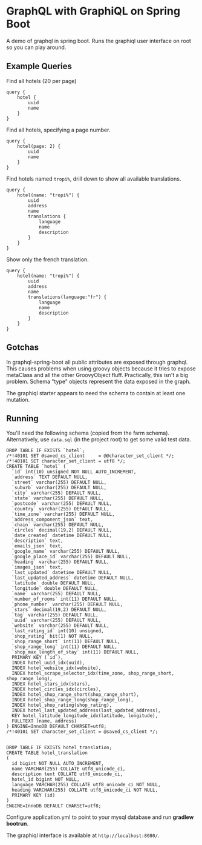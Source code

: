 GraphQL with GraphiQL on Spring Boot
====================================

A demo of graphql in spring boot. Runs the graphiql user interface on root so you can play around.

Example Queries
---------------

Find all hotels (20 per page)

```
query {
    hotel {
        uuid
	    name
	}
}
```

Find all hotels, specifying a page number.

```
query {
    hotel(page: 2) {
        uuid
	    name
	}
}
```

Find hotels named `tropi%`, drill down to show all available translations.

```
query {
    hotel(name: "tropi%") {
        uuid
        address
	    name
        translations {
            language
            name
            description
        }
	}
}
```

Show only the french translation.

```
query {
    hotel(name: "tropi%") {
        uuid
        address
	    name
        translations(language:"fr") {
            language
            name
            description
        }
	}
}
```

Gotchas
-------

In graphql-spring-boot all public attributes are exposed through graphql. This causes problems when using groovy objects because it tries to expose metaClass and all the other GroovyObject fluff.
Practically, this isn't a big problem. Schema "type" objects represent the data exposed in the graph.

The graphiql starter appears to need the schema to contain at least one mutation.

Running
-------

You'll need the following schema (copied from the farm schema). Alternatively, use `data.sql` (in the project root) to get some valid test data.

```
DROP TABLE IF EXISTS `hotel`;
/*!40101 SET @saved_cs_client     = @@character_set_client */;
/*!40101 SET character_set_client = utf8 */;
CREATE TABLE `hotel` (
  `id` int(10) unsigned NOT NULL AUTO_INCREMENT,
  `address` TEXT DEFAULT NULL,
  `street` varchar(255) DEFAULT NULL,
  `suburb` varchar(255) DEFAULT NULL,
  `city` varchar(255) DEFAULT NULL,
  `state` varchar(255) DEFAULT NULL,
  `postcode` varchar(255) DEFAULT NULL,
  `country` varchar(255) DEFAULT NULL,
  `time_zone` varchar(255) DEFAULT NULL,
  `address_component_json` text,
  `chain` varchar(255) DEFAULT NULL,
  `circles` decimal(19,2) DEFAULT NULL,
  `date_created` datetime DEFAULT NULL,
  `description` text,
  `emails_json` text,
  `google_name` varchar(255) DEFAULT NULL,
  `google_place_id` varchar(255) DEFAULT NULL,
  `heading` varchar(255) DEFAULT NULL,
  `images_json` text,
  `last_updated` datetime DEFAULT NULL,
  `last_updated_address` datetime DEFAULT NULL,
  `latitude` double DEFAULT NULL,
  `longitude` double DEFAULT NULL,
  `name` varchar(255) DEFAULT NULL,
  `number_of_rooms` int(11) DEFAULT NULL,
  `phone_number` varchar(255) DEFAULT NULL,
  `stars` decimal(19,2) DEFAULT NULL,
  `tag` varchar(255) DEFAULT NULL,
  `uuid` varchar(255) DEFAULT NULL,
  `website` varchar(255) DEFAULT NULL,
  `last_rating_id` int(10) unsigned,
  `shop_rating` bit(1) NOT NULL,
  `shop_range_short` int(11) DEFAULT NULL,
  `shop_range_long` int(11) DEFAULT NULL,
  `shop_max_length_of_stay` int(11) DEFAULT NULL,
  PRIMARY KEY (`id`),
  INDEX hotel_uuid_idx(uuid),
  INDEX hotel_website_idx(website),
  INDEX hotel_scrape_selector_idx(time_zone, shop_range_short, shop_range_long),
  INDEX hotel_stars_idx(stars),
  INDEX hotel_circles_idx(circles),
  INDEX hotel_shop_range_short(shop_range_short),
  INDEX hotel_shop_range_long(shop_range_long),
  INDEX hotel_shop_rating(shop_rating),
  INDEX hotel_last_updated_address(last_updated_address),
  KEY hotel_latitude_longitude_idx(latitude, longitude),
  FULLTEXT (name, address)
) ENGINE=InnoDB DEFAULT CHARSET=utf8;
/*!40101 SET character_set_client = @saved_cs_client */;


DROP TABLE IF EXISTS hotel_translation;
CREATE TABLE hotel_translation
(
  id bigint NOT NULL AUTO_INCREMENT,
  name VARCHAR(255) COLLATE utf8_unicode_ci,
  description text COLLATE utf8_unicode_ci,
  hotel_id bigint NOT NULL,
  language VARCHAR(255) COLLATE utf8_unicode_ci NOT NULL,
  heading VARCHAR(255) COLLATE utf8_unicode_ci NOT NULL,
  PRIMARY KEY (id)
)
ENGINE=InnoDB DEFAULT CHARSET=utf8;
```

Configure application.yml to point to your mysql database and run **gradlew bootrun**.

The graphiql interface is available at `http://localhost:8080/`.

